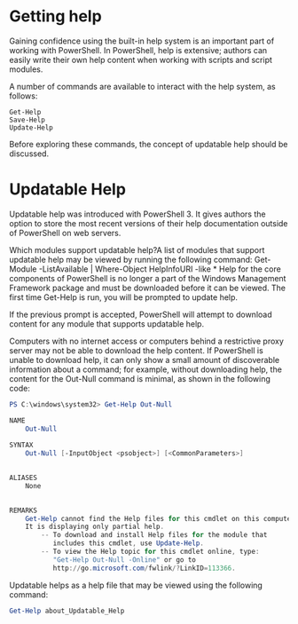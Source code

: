 
# Getting help
Gaining confidence using the built-in help system is an important part of working with PowerShell. In PowerShell, help is extensive; authors can easily write their own help content when working with scripts and script modules.

A number of commands are available to interact with the help system, as follows:
```
Get-Help
Save-Help
Update-Help
```

Before exploring these commands, the concept of updatable help should be discussed.

# Updatable Help
Updatable help was introduced with PowerShell 3. It gives authors the option to store the most recent versions of their help documentation outside of PowerShell on web servers.

Which modules support updatable help?A list of modules that support updatable help may be viewed by running the following command: Get-Module -ListAvailable | Where-Object HelpInfoURI -like *
Help for the core components of PowerShell is no longer a part of the Windows Management Framework package and must be downloaded before it can be viewed. The first time Get-Help is run, you will be prompted to update help.

If the previous prompt is accepted, PowerShell will attempt to download content for any module that supports updatable help.

Computers with no internet access or computers behind a restrictive proxy server may not be able to download the help content. If PowerShell is unable to download help, it can only show a small amount of discoverable information about a command; for example, without downloading help, the content for the Out-Null command is minimal, as shown in the following code:

```powershell
PS C:\windows\system32> Get-Help Out-Null

NAME
    Out-Null
    
SYNTAX
    Out-Null [-InputObject <psobject>] [<CommonParameters>]
    

ALIASES
    None
    

REMARKS
    Get-Help cannot find the Help files for this cmdlet on this computer. 
    It is displaying only partial help.
        -- To download and install Help files for the module that 
           includes this cmdlet, use Update-Help.
        -- To view the Help topic for this cmdlet online, type: 
           "Get-Help Out-Null -Online" or go to
           http://go.microsoft.com/fwlink/?LinkID=113366. 
 ```
 Updatable helps as a help file that may be viewed using the following command:
```powershell
Get-Help about_Updatable_Help 
```
